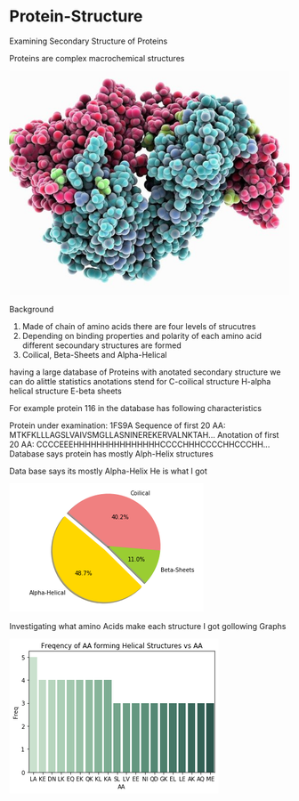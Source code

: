# Protein-Structure
Examining Secondary Structure of Proteins

Proteins are complex macrochemical structures

![GitHub Logo](/test.jpg)

Background
1. Made of chain of amino acids there are four levels of strucutres
2. Depending on binding properties and polarity of each amino acid different secoundary structures are formed
3. Coilical, Beta-Sheets and Alpha-Helical




having a large database of Proteins with anotated secondary structure we can do alittle statistics
anotations stend for 
C-coilical structure
H-alpha helical structure 
E-beta sheets 

For example protein 116 in the database has following characteristics

Protein under examination: 1FS9A
Sequence of first 20 AA:   MTKFKLLLAGSLVAIVSMGLLASNINEREKERVALNKTAH...
Anotation of first 20 AA:  CCCCEEEHHHHHHHHHHHHHHHCCCCHHHCCCCHHCCCHH...
Database says protein has mostly Alph-Helix structures

Data base says its mostly Alpha-Helix
He is what I got 

![GitHub Logo](/download.png)

Investigating what amino Acids make each structure I got gollowing Graphs 

![GitHub Logo](/download_1.png)
